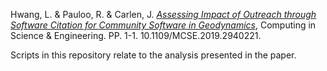 Hwang, L. & Pauloo, R. & Carlen, J. [_Assessing Impact of Outreach through Software Citation for Community Software in Geodynamics_](https://ieeexplore.ieee.org/document/8827910), Computing in Science & Engineering. PP. 1-1. 10.1109/MCSE.2019.2940221.


Scripts in this repository relate to the analysis presented in the paper. 
